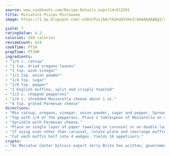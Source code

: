 ```yaml
---
source: www.cookbooks.com/Recipe-Details.aspx?id=512261
title: Miniature Pizzas Microwave
image: https://1.bp.blogspot.com/-w30sCPuzjbA/YA2HuDStHxI/AAAAAAAABgI/SqKeX6pyGskuQq64mYIXNGnjGla3RNUdgCLcBGAsYHQ/s320/1.png

yield: 7
ratingValue: 4.2
calories: 269 calories
reviewCount: 424
cookTime: PT1H
prepTime: PT20M
ingredients:
- "1/4 c. catsup"
- "1 tsp. dried oregano leaves"
- "1 tsp. wine vinegar"
- "1/2 tsp. onion powder"
- "1/4 tsp. sugar"
- "1/8 tsp. pepper"
- "2 English muffins, split and crisply toasted"
- "1/2 c. chopped pepperoni"
- "1/4 c. shredded Mozzarella cheese about 1 oz."
- "4 tsp. grated Parmesan cheese"
directions:
- "Mix catsup, oregano, vinegar, onion powder, sugar and pepper. Spread 1/4 on each muffin half."
- "Top with 1/4 of the pepperoni. Place 1 tablespoon of Mozzarella on each muffin half."
- "Sprinkle with Parmesan cheese."
- "Place on single layer of paper toweling on carousel or on double layer of paper toweling on dinner plate. Microwave on High 100% until cheese is melted and filling is heated through, 1 minute to 2 minutes and 15 seconds."
- "If using oven other than carousel, rotate plate and rearrange muffins after half the cooking time."
- "Cut each muffin half into 4 wedges. Yields 16 appetizers."
crypto:
- "As Mercatus Center bitcoin expert Jerry Brito has written, government regulation can either be ham-fisted or light to the touch."
---
```

